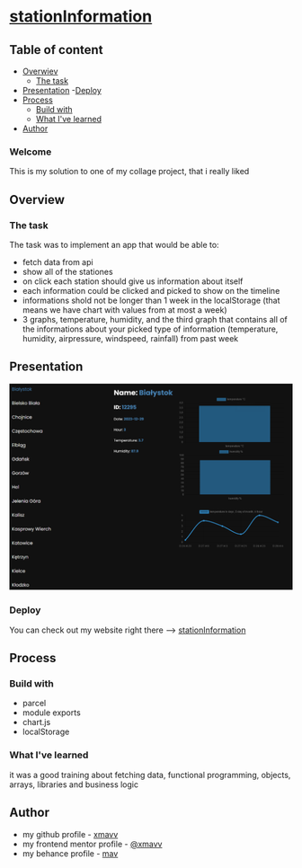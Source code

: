 # [stationInformation](https://stationinformation.netlify.app/)

## Table of content

- [Overwiev](#overview)
    - [The task](#the-task)
- [Presentation](#presentation)
    -[Deploy](#deploy)
- [Process](#process)
    - [Build with](#build-with)
    - [What I've learned](#what-ive-learned)
- [Author](#author)


### Welcome

This is my solution to one of my collage project, that i really liked

## Overview

### The task

The task was to implement an app that would be able to:
- fetch data from api
- show all of the stationes
- on click each station should give us information about itself
- each information could be clicked and picked to show on the timeline
- informations shold not be longer than 1 week in the localStorage (that means we have chart with values from at most a week)
- 3 graphs, temperature, humidity, and the third graph that contains all of the informations about your picked type of information (temperature, humidity, airpressure, windspeed, rainfall) from past week

## Presentation

![Presentation of the final app](./src/img/screenshoot2.png)

### Deploy

You can check out my website right there --> [stationInformation](https://stationinformation.netlify.app/)

## Process

### Build with

- parcel
- module exports
- chart.js
- localStorage

### What I've learned

it was a good training about fetching data, functional programming, objects, arrays, libraries and business logic

## Author

- my github profile - [xmavv](https://github.com/xmavv)
- my frontend mentor profile - [@xmavv](https://www.frontendmentor.io/profile/xmavv)
- my behance profile - [mav](https://www.behance.net/mavrgb)
